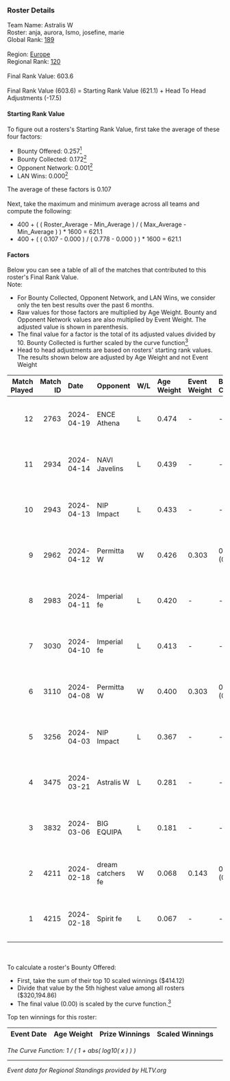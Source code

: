 ### Roster Details<br />
Team Name: Astralis W<br />
Roster: anja, aurora, Ismo, josefine, marie<br />
Global Rank: [189](../../standings_global_2024_08_06.md)<br />
<br />
Region: [Europe]( ../../standings_europe_2024_08_06.md)<br />
Regional Rank: [120]( ../../standings_europe_2024_08_06.md)<br />
<br />
Final Rank Value:  603.6<br />
<br />
Final Rank Value (603.6) = Starting Rank Value (621.1) + Head To Head Adjustments (-17.5)<br />

#### Starting Rank Value<br />
To figure out a rosters's Starting Rank Value, first take the average of these four factors:<br />
- Bounty Offered: 0.257[<sup>1</sup>](#table2)
- Bounty Collected: 0.172[<sup>2</sup>](#table1)
- Opponent Network: 0.001[<sup>2</sup>](#table1)
- LAN Wins: 0.000[<sup>2</sup>](#table1)

The average of these factors is 0.107<br />
<br />
Next, take the maximum and minimum average across all teams and compute the following:<br />
- 400 + ( ( Roster_Average - Min_Average ) / ( Max_Average - Min_Average ) ) * 1600 = 621.1
- 400 + ( ( 0.107 - 0.000 ) / ( 0.778 - 0.000 ) ) * 1600 = 621.1


#### Factors<br />
Below you can see a table of all of the matches that contributed to this roster's Final Rank Value.<br />
Note:<br />

- For Bounty Collected, Opponent Network, and LAN Wins, we consider only the ten best results over the past 6 months.
- Raw values for those factors are multiplied by Age Weight. Bounty and Opponent Network values are also multiplied by Event Weight. The adjusted value is shown in parenthesis.
- The final value for a factor is the total of its adjusted values divided by 10. Bounty Collected is further scaled by the curve function[<sup>3</sup>](#curveFunction)
- Head to head adjustments are based on rosters' starting rank values. The results shown below are adjusted by Age Weight and not Event Weight
<span id="table1"></span><br />


| Match Played | Match ID | Date       | Opponent          | W/L | Age Weight | Event Weight | Bounty Collected | Opponent Network | LAN Wins  | H2H Adj. | Roster                              |
| -: | -: | :- | :- | :- | :- | :- | :- | :- | :- | -: | :- |
|           12 |     2763 | 2024-04-19 | ENCE Athena       | L   | 0.474      | -            | -                | -                | -         |    -6.99 | anja, aurora, Ismo, josefine, marie |
|           11 |     2934 | 2024-04-14 | NAVI Javelins     | L   | 0.439      | -            | -                | -                | -         |    -3.32 | anja, aurora, Ismo, josefine, marie |
|           10 |     2943 | 2024-04-13 | NIP Impact        | L   | 0.433      | -            | -                | -                | -         |    -4.58 | anja, aurora, Ismo, josefine, marie |
|            9 |     2962 | 2024-04-12 | Permitta W        | W   | 0.426      | 0.303        | 0.000 (0.000)    | 0.016 (0.002)    | 0 (0.000) |     4.67 | anja, aurora, Ismo, josefine, marie |
|            8 |     2983 | 2024-04-11 | Imperial fe       | L   | 0.420      | -            | -                | -                | -         |    -1.08 | anja, aurora, Ismo, josefine, marie |
|            7 |     3030 | 2024-04-10 | Imperial fe       | L   | 0.413      | -            | -                | -                | -         |    -1.07 | anja, aurora, Ismo, josefine, marie |
|            6 |     3110 | 2024-04-08 | Permitta W        | W   | 0.400      | 0.303        | 0.000 (0.000)    | 0.016 (0.002)    | 0 (0.000) |     4.34 | anja, aurora, Ismo, josefine, marie |
|            5 |     3256 | 2024-04-03 | NIP Impact        | L   | 0.367      | -            | -                | -                | -         |    -4.19 | anja, aurora, Ismo, josefine, marie |
|            4 |     3475 | 2024-03-21 | Astralis W        | L   | 0.281      | -            | -                | -                | -         |    -3.95 | anja, aurora, Ismo, josefine, marie |
|            3 |     3832 | 2024-03-06 | BIG EQUIPA        | L   | 0.181      | -            | -                | -                | -         |    -1.71 | anja, aurora, Ismo, josefine, marie |
|            2 |     4211 | 2024-02-18 | dream catchers fe | W   | 0.068      | 0.143        | 0.016 (0.000)    | 0.167 (0.002)    | 0 (0.000) |     1.35 | anja, aurora, Ismo, josefine, marie |
|            1 |     4215 | 2024-02-18 | Spirit fe         | L   | 0.067      | -            | -                | -                | -         |    -0.92 | anja, aurora, Ismo, josefine, marie |

<br />
<span id="table2"></span><br />
To calculate a roster's Bounty Offered:<br />

- First, take the sum of their top 10 scaled winnings ($414.12)
- Divide that value by the 5th highest value among all rosters ($320,194.86)
- The final value (0.00) is scaled by the curve function.[<sup>3</sup>](#curveFunction)

Top ten winnings for this roster:<br />

| Event Date | Age Weight | Prize Winnings | Scaled Winnings |
| :- | -: | :- | :- |


<span id="curveFunction"></span>_The Curve Function: 1 / ( 1 + abs( log10( x ) ) )_<br />

---
_Event data for Regional Standings provided by HLTV.org_<br />
